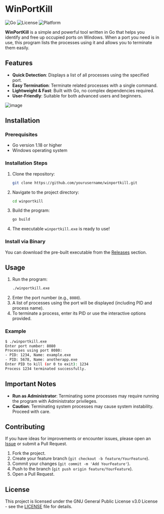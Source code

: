 # WinPortKill

![Go](https://img.shields.io/badge/Go-1.18+-00ADD8?style=flat-square&logo=go) ![License](https://img.shields.io/badge/License-MIT-green?style=flat-square) ![Platform](https://img.shields.io/badge/Platform-Windows-blue?style=flat-square)

**WinPortKill** is a simple and powerful tool written in Go that helps you identify and free up occupied ports on Windows. When a port you need is in use, this program lists the processes using it and allows you to terminate them easily.

## Features
- **Quick Detection**: Displays a list of all processes using the specified port.
- **Easy Termination**: Terminate related processes with a single command.
- **Lightweight & Fast**: Built with Go, no complex dependencies required.
- **User-Friendly**: Suitable for both advanced users and beginners.

![image](https://github.com/user-attachments/assets/ca5850d1-8f00-447b-8d79-4486b2f4b729)


## Installation

### Prerequisites
- Go version 1.18 or higher
- Windows operating system

### Installation Steps
1. Clone the repository:
   ```bash
   git clone https://github.com/yourusername/winportkill.git
   ```
2. Navigate to the project directory:
   ```bash
   cd winportkill
   ```
3. Build the program:
   ```bash
   go build
   ```
4. The executable `winportkill.exe` is ready to use!

### Install via Binary
You can download the pre-built executable from the [Releases](https://github.com/yourusername/winportkill/releases) section.

## Usage
1. Run the program:
   ```bash
   ./winportkill.exe
   ```
2. Enter the port number (e.g., `8080`).
3. A list of processes using the port will be displayed (including PID and process name).
4. To terminate a process, enter its PID or use the interactive options provided.

### Example
```bash
$ ./winportkill.exe
Enter port number: 8080
Processes using port 8080:
- PID: 1234, Name: example.exe
- PID: 5678, Name: anotherapp.exe
Enter PID to kill (or 0 to exit): 1234
Process 1234 terminated successfully.
```

## Important Notes
- **Run as Administrator**: Terminating some processes may require running the program with Administrator privileges.
- **Caution**: Terminating system processes may cause system instability. Proceed with care.

## Contributing
If you have ideas for improvements or encounter issues, please open an [Issue](https://github.com/yourusername/winportkill/issues) or submit a Pull Request.

1. Fork the project.
2. Create your feature branch (`git checkout -b feature/YourFeature`).
3. Commit your changes (`git commit -m 'Add YourFeature'`).
4. Push to the branch (`git push origin feature/YourFeature`).
5. Open a Pull Request.

## License
This project is licensed under the GNU General Public License v3.0 License - see the [LICENSE](LICENSE) file for details.
